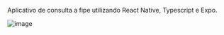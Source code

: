 Aplicativo de consulta a fipe utilizando React Native, Typescript e Expo.

![image](https://github.com/devglima/fipe-react-native/assets/101912223/34b0b6c9-b8ab-4b27-b040-afc659c5c9b9)
